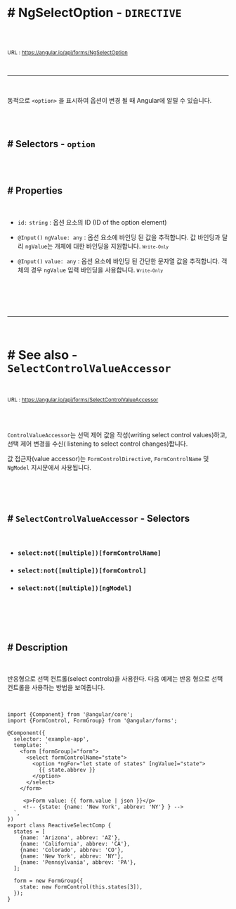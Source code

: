 <br>

# # NgSelectOption - `DIRECTIVE`

<br>
<br>

<small> URL : https://angular.io/api/forms/NgSelectOption</small>

<br>

---

<br>

동적으로 `<option>` 을 표시하여 옵션이 변경 될 때 Angular에 알릴 수 있습니다.

<br>
<br>

## # Selectors - `option`

<br>
<br>

## # Properties

<br>

- `id:` `string` : 옵션 요소의 ID (ID of the option element)

- `@Input()` `ngValue: any` : 옵션 요소에 바인딩 된 값을 추적합니다. 값 바인딩과 달리 `ngValue`는 개체에 대한 바인딩을 지원합니다. <small>`Write-Only`</small>

- `@Input()` `value: any` : 옵션 요소에 바인딩 된 간단한 문자열 값을 추적합니다. 객체의 경우 `ngValue` 입력 바인딩을 사용합니다. <small>`Write-Only`</small>

<br>
<br>
<br>
<br>

---

<br>

# # See also - `SelectControlValueAccessor`

<br>

<small> URL : https://angular.io/api/forms/SelectControlValueAccessor</small>

<br>
<br>

`ControlValueAccessor`는 선택 제어 값을 작성(writing select control values)하고, 선택 제어 변경을 수신( listening to select control changes)합니다.

값 접근자(value accessor)는 `FormControlDirectiv`e, `FormControlName` 및 `NgModel` 지시문에서 사용됩니다.

<br>
<br>
<br>

## # `SelectControlValueAccessor` - Selectors

<br>

- ### `select:not([multiple])[formControlName]`

- ### `select:not([multiple])[formControl]`

- ### `select:not([multiple])[ngModel]`

<br>
<br>
<br>
<br>

## # Description

<br>

반응형으로 선택 컨트롤(select controls)을 사용한다. 다음 예제는 반응 형으로 선택 컨트롤을 사용하는 방법을 보여줍니다.

<br>

```
import {Component} from '@angular/core';
import {FormControl, FormGroup} from '@angular/forms';

@Component({
  selector: 'example-app',
  template: `
    <form [formGroup]="form">
      <select formControlName="state">
        <option *ngFor="let state of states" [ngValue]="state">
          {{ state.abbrev }}
        </option>
      </select>
    </form>

     <p>Form value: {{ form.value | json }}</p>
     <!-- {state: {name: 'New York', abbrev: 'NY'} } -->
  `,
})
export class ReactiveSelectComp {
  states = [
    {name: 'Arizona', abbrev: 'AZ'},
    {name: 'California', abbrev: 'CA'},
    {name: 'Colorado', abbrev: 'CO'},
    {name: 'New York', abbrev: 'NY'},
    {name: 'Pennsylvania', abbrev: 'PA'},
  ];

  form = new FormGroup({
    state: new FormControl(this.states[3]),
  });
}
```
